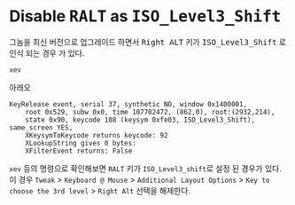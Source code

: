 
# Disable <kbd>RALT</kbd>  as <kbd>ISO_Level3_Shift</kbd>


그놈을 최신 버전으로 업그레이드 하면서 <kbd>Right ALT</kbd> 키가  <kbd>ISO_Level3_Shift</kbd> 로 인식 되는 경우 가 있다. 

```
xev
```
아래오
```
KeyRelease event, serial 37, synthetic NO, window 0x1400001,
    root 0x529, subw 0x0, time 107702472, (862,0), root:(2932,214),
    state 0x90, keycode 108 (keysym 0xfe03, ISO_Level3_Shift), same_screen YES,
    XKeysymToKeycode returns keycode: 92
    XLookupString gives 0 bytes: 
    XFilterEvent returns: False

```

`xev` 등의 명령으로 확인해보면 `RALT` 키가 `ISO_Level3_shift`로 설정 된 경우가 있다. 이 경우  `Tweak` > `Keyboard @ Mouse` > `Additional Layout Options` > `Key to choose the 3rd level` > `Right Alt` 선택을 해제한다.
<!--stackedit_data:
eyJoaXN0b3J5IjpbMTkwOTkwMDQ3Nl19
-->